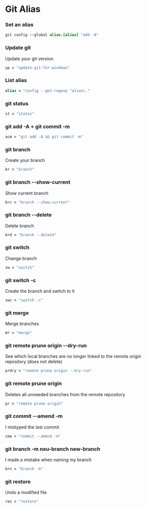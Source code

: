 # Git Alias

### Set an alias


```ruby
git config --global alias.[alias] "add -A"
```

### Update git
Update your git version

```ruby
up = "update-git-for-windows"
```

### List alias

```ruby
alias = "config --get-regexp ^alias\."
```

### git status

```ruby
st = "status"
```

### git add -A + git commit -m

```ruby
acm = "git add -A && git commit -m"
```

### git branch
Create your branch

```ruby
br = "branch"
```

### git branch --show-current
Show current branch

```ruby
brc = "branch --show-current"
```

### git branch --delete
Delete branch

```ruby
brd = "branch --delete"
```

### git switch
Change branch

```ruby
sw = "switch"
```

### git switch -c
Create the branch and switch to it

```ruby
swc = "switch -c"
```

### git merge
Merge branches

```ruby
mr = "merge"
```

### git remote prune origin --dry-run
See which local branches are no longer linked to the remote origin repository
(does not delete)

```ruby
prdry = "remote prune origin --dry-run"
```

### git remote prune origin
Deletes all unneeded branches from the remote repository

```ruby
pr = "remote prune origin"
```

### git commit --amend -m
I mistyped the last commit

```ruby
cma = "commit --amend -m"
```

### git branch -m neu-branch new-branch
I made a mistake when naming my branch

```ruby
brn = "branch -m"
```
### git restore
Undo a modified file

```ruby
res = "restore"
```

